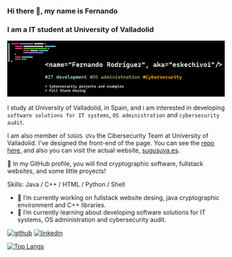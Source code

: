 ### Hi there 👋, my name is Fernando
### I am a  IT student at University of Valladolid
![I am a  IT student at University of Valladolid](./github_banner.png)

I study at University of Valladolid, in Spain, and i am interested in developing `software solutions for IT systems`, `OS administration` and `cybersecurity audit`.

I am also member of `SUGUS UVa` the Cibersecurity Team at University of Valladolid. I've designed the front-end of the page. You can see the [repo here](https://github.com/eskechivoi/Sugus_web), and also you can visit the actual website, [sugusuva.es](https://sugusuva.es).

:mag_right: In my GitHub profile, you will find cryptographic software, fullstack websites, and some little proyects!

Skills: Java / C++ / HTML / Python / Shell

- 🔭 I’m currently working on fullstack website desing, java cryptographic environment and C++ libraries. 
- 🌱 I’m currently learning about developing software solutions for IT systems, OS administration and cybersecurity audit. 


[<img src='https://cdn.jsdelivr.net/npm/simple-icons@3.0.1/icons/github.svg' alt='github' height='40'>](https://github.com/eskechivoi)  [<img src='https://cdn.jsdelivr.net/npm/simple-icons@3.0.1/icons/linkedin.svg' alt='linkedin' height='40'>](https://www.linkedin.com/in/fernando-rodríguez-725497162/)  

[![Top Langs](https://github-readme-stats.vercel.app/api/top-langs/?username=eskechivoi&layout=compact&theme=tokyonight)](https://github.com/eskechivoi)

